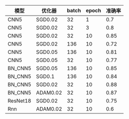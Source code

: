 
模型|优化器|batch|epoch|准确率
-|-|-|-|-
CNN5|SGD0.02|32|1|0.7
CNN5|SGD0.02|32|3|0.8
CNN5|SGD0.02|32|10|0.85
CNN5|SGD0.02|136|10|0.72
CNN5|SGD0.05|136|10|0.81
CNN5|SGD0.05|32|10|0.77
BN_CNN5|SGD0.05|136|10|0.85
BN_CNN5|SGD0.1|136|10|0.84
BN_CNN5|SGD0.02|32|10|0.88
BN_CNN5|ADAM0.02|32|10|0.87
ResNet18|SGD0.02|32|10|0.75
Rnn|ADAM0.02|32|10|0.6
